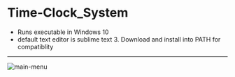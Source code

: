 # Time-Clock_System

* Runs executable in Windows 10
* default text editor is sublime text 3. Download and install into PATH for compatiblity
-----------------------------------------------------------------
![main-menu](https://user-images.githubusercontent.com/52839097/153806012-d2031e82-97ed-4aad-b671-b2fabb69043f.PNG)






